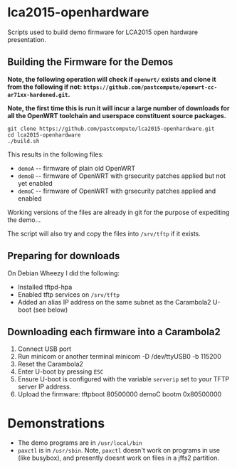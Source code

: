 lca2015-openhardware
====================

Scripts used to build demo firmware for LCA2015 open hardware presentation.


Building the Firmware for the Demos
-----------------------------------

**Note, the following operation will check if `openwrt/` exists and clone it from the following if not: `https://github.com/pastcompute/openwrt-cc-ar71xx-hardened.git`.**

**Note, the first time this is run it will incur a large number of downloads for all the OpenWRT toolchain and userspace constituent source packages.**


```
git clone https://github.com/pastcompute/lca2015-openhardware.git
cd lca2015-openhardware
./build.sh
```

This results in the following files:

* `demoA` -- firmware of plain old OpenWRT
* `demoB` -- firmware of OpenWRT with grsecurity patches applied but not yet enabled
* `demoC` -- firmware of OpenWRT with grsecurity patches applied and enabled

Working versions of the files are already in git for the purpose of expediting the demo...

The script will also try and copy the files into `/srv/tftp` if it exists.

Preparing for downloads
-----------------------

On Debian Wheezy I did the following:

* Installed tftpd-hpa
* Enabled tftp services on `/srv/tftp`
* Added an alias IP address on the same subnet as the Carambola2 U-boot (see below)

Downloading each firmware into a Carambola2
-------------------------------------------

1. Connect USB port
2. Run minicom or another terminal
        minicom -D /dev/ttyUSB0 -b 115200
3. Reset the Carambola2
4. Enter U-boot by pressing `ESC`
5. Ensure U-boot is configured with the variable `serverip` set to your TFTP server IP address.
6. Upload the firmware:
        tftpboot 80500000 demoC
        bootm 0x80500000

Demonstrations
==============

* The demo programs are in `/usr/local/bin`
* `paxctl` is in `/usr/sbin`. Note, `paxctl` doesn't work on programs in use (like busybox), and presently doesnt work on files in a jffs2 partition.


